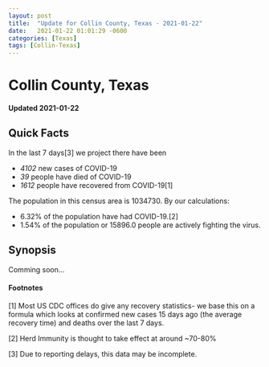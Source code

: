 ```yaml
---
layout: post
title:  "Update for Collin County, Texas - 2021-01-22"
date:   2021-01-22 01:01:29 -0600
categories: [Texas]
tags: [Collin-Texas]
---
```


# Collin County, Texas
#### Updated 2021-01-22

## Quick Facts

In the last 7 days[3] we project there have been
- *4102* new cases of COVID-19
- *39* people have died of COVID-19
- *1612* people have recovered from COVID-19[1]

The population in this census area is 1034730. By our calculations:
- 6.32% of the population have had COVID-19.[2]
- 1.54% of the population or 15896.0 people are actively fighting the virus.

## Synopsis

Comming soon...


#### Footnotes

[1] Most US CDC offices do give any recovery statistics- we base this on a formula which looks at confirmed new cases
15 days ago (the average recovery time) and deaths over the last 7 days.

[2] Herd Immunity is thought to take effect at around ~70-80%

[3] Due to reporting delays, this data may be incomplete.
 
    